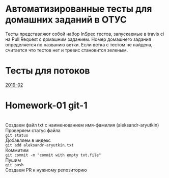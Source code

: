 # Автоматизированные тесты для домашних заданий в ОТУС

Тесты представляют собой набор InSpec тестов, запускаемые в travis ci на Pull Request с домашним заданием. Номер домашнего задания определяется по названию ветки. Если ветка с тестом не найдена, считается что тестов нет и тревис становится зеленым.

# Тесты для потоков
[2019-02](https://github.com/express42/otus-homeworks/tree/2019-02)

# Homework-01 git-1
<br>Создаем файл txt с наименованием имя-фамилия (aleksandr-aryutkin)
<br>Проверяем статус файла
<br>```git status```
<br>Добавляем в индекс
<br>```git add aleksandr-aryutkin.txt```
<br>Коммитим
<br>```git commit -m "commit with empty txt.file"```
<br>Пушим
<br>```git push```
<br>Создаем PR к нужному репозиторию
